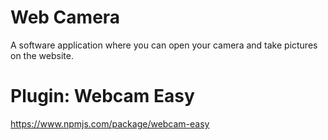 # Web Camera
 A software application where you can open your camera and take pictures on the website.
 
# Plugin: Webcam Easy
 https://www.npmjs.com/package/webcam-easy
